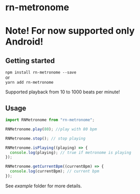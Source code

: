 # rn-metronome

# Note! For now supported only Android!

## Getting started

`npm install rn-metronome --save`  
or  
`yarn add rn-metronome`

Supported playback from 10 to 1000 beats per minute!

## Usage

```javascript
import RNMetronome from "rn-metronome";

RNMetronome.play(80); //play with 80 bpm

RNMetronome.stop(); // stop playing

RNMetronome.isPlaying((playing) => {
  console.log(playing); // true if metronome is playing
});

RNMetronome.getCurrentBpm((currentBpm) => {
  console.log(currentBpm); // current bpm
});
```

See _example_ folder for more details.

